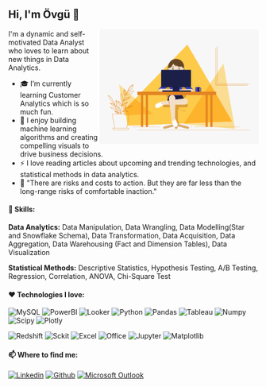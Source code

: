 ## Hi, I'm Övgü 👋

<!-- code gif-->
<img align="right" alt="GIF" src="./code.gif" width="320" height="230" />

I'm a dynamic and self-motivated Data Analyst who loves to learn about new things in Data Analytics.

- 🎓 I’m currently learning Customer Analytics which is so much fun.
- 👀 I enjoy building machine learning algorithms and creating compelling visuals to drive business decisions.
- ⚡️ I love reading articles about upcoming and trending technologies, and statistical methods in data analytics.
- 💪 "There are risks and costs to action. But they are far less than the long-range risks of comfortable inaction."

#### 🎯 Skills:

**Data Analytics:** Data Manipulation, Data Wrangling, Data Modelling(Star and Snowflake Schema), Data Transformation, Data Acquisition, Data Aggregation, Data Warehousing (Fact and Dimension Tables), Data Visualization<be>

**Statistical Methods:** Descriptive Statistics, Hypothesis Testing, A/B Testing, Regression, Correlation, ANOVA, Chi-Square Test <be>

#### ❤ Technologies I love:

<p>
  <img alt="MySQL" src="https://img.shields.io/badge/MySQL-005C84?style=for-the-badge&logo=mysql&logoColor=white" />
  <img alt="PowerBI" src="https://img.shields.io/badge/PowerBI-F2C811?style=for-the-badge&logo=Power%20BI&logoColor=white" width="95" height="28" />
  <img alt="Looker" src="https://img.shields.io/badge/Looker-4285F4.svg?style=for-the-badge&logo=Looker&logoColor=white" />
  <img alt="Python" src="https://img.shields.io/badge/Python-FFD43B?style=for-the-badge&logo=python&logoColor=blue" width="80" height="28" /> 
  <img alt="Pandas" src="https://img.shields.io/badge/Pandas-2C2D72?style=for-the-badge&logo=pandas&logoColor=white" />
  <img alt="Tableau" src="https://img.shields.io/badge/Tableau-E97627?style=for-the-badge&logo=Tableau&logoColor=white" />
  <img alt="Numpy" src="https://img.shields.io/badge/Numpy-777BB4?style=for-the-badge&logo=numpy&logoColor=white" />
  <img alt="Scipy" src="https://img.shields.io/badge/SciPy-654FF0?style=for-the-badge&logo=SciPy&logoColor=white" />
  <img alt="Plotly" src="https://img.shields.io/badge/Plotly-239120?style=for-the-badge&logo=plotly&logoColor=white" width="80" height="28" />
<p> 
  <img alt="Redshift" src="https://img.shields.io/badge/Amazon%20Redshift-8C4FFF.svg?style=for-the-badge&logo=Amazon-Redshift&logoColor=white" width="130" height="28" />
  <img alt="Sckit" src="https://img.shields.io/badge/scikit_learn-F7931E?style=for-the-badge&logo=scikit-learn&logoColor=white" />
  <img alt="Excel" src="https://img.shields.io/badge/Microsoft_Excel-217346?style=for-the-badge&logo=microsoft-excel&logoColor=white" />
  <img alt="Office" src="https://img.shields.io/badge/Microsoft_Office-D83B01?style=for-the-badge&logo=microsoft-office&logoColor=white" />
  <img alt="Jupyter" src="https://img.shields.io/badge/Jupyter-F37626.svg?&style=for-the-badge&logo=Jupyter&logoColor=white" />
  <img alt="Matplotlib" src="https://img.shields.io/badge/Matplotlib-%23ffffff.svg?style=for-the-badge&logo=Matplotlib&logoColor=black" />
</p>

#### 📫 Where to find me:
  
[![Linkedin](https://img.shields.io/badge/linkedin-%230077B5.svg?&style=for-the-badge&logo=linkedin&logoColor=white)](https://www.linkedin.com/in/ovgutunc/) [![Github](https://img.shields.io/badge/GitHub-%2312100E.svg?&style=for-the-badge&logo=Github&logoColor=white)](https://github.com/ovgutunc) [![Microsoft Outlook](https://img.shields.io/badge/Microsoft_Outlook-0078D4?style=for-the-badge&logo=microsoft-outlook&logoColor=white)](mailto:ovgu.tunc@outlok.com) 
  








